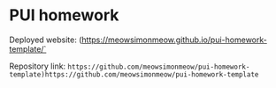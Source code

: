 # PUI homework

Deployed website: (https://meowsimonmeow.github.io/pui-homework-template/`

Repository link: `https://github.com/meowsimonmeow/pui-homework-template)https://github.com/meowsimonmeow/pui-homework-template`
